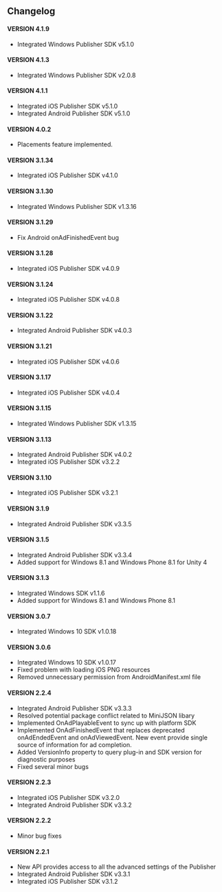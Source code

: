 ## Changelog

#### VERSION 4.1.9
* Integrated Windows Publisher SDK v5.1.0

#### VERSION 4.1.3
* Integrated Windows Publisher SDK v2.0.8

#### VERSION 4.1.1
* Integrated iOS Publisher SDK v5.1.0
* Integrated Android Publisher SDK v5.1.0

#### VERSION 4.0.2
* Placements feature implemented.

#### VERSION 3.1.34
* Integrated iOS Publisher SDK v4.1.0

#### VERSION 3.1.30
* Integrated Windows Publisher SDK v1.3.16

#### VERSION 3.1.29
* Fix Android onAdFinishedEvent bug

#### VERSION 3.1.28
* Integrated iOS Publisher SDK v4.0.9

#### VERSION 3.1.24
* Integrated iOS Publisher SDK v4.0.8

#### VERSION 3.1.22
* Integrated Android Publisher SDK v4.0.3

#### VERSION 3.1.21
* Integrated iOS Publisher SDK v4.0.6

#### VERSION 3.1.17
* Integrated iOS Publisher SDK v4.0.4

#### VERSION 3.1.15
* Integrated Windows Publisher SDK v1.3.15

#### VERSION 3.1.13
* Integrated Android Publisher SDK v4.0.2
* Integrated iOS Publisher SDK v3.2.2

#### VERSION 3.1.10
* Integrated iOS Publisher SDK v3.2.1

#### VERSION 3.1.9
* Integrated Android Publisher SDK v3.3.5

#### VERSION 3.1.5
* Integrated Android Publisher SDK v3.3.4
* Added support for Windows 8.1 and Windows Phone 8.1 for Unity 4

#### VERSION 3.1.3
* Integrated Windows SDK v1.1.6
* Added support for Windows 8.1 and Windows Phone 8.1

#### VERSION 3.0.7
* Integrated Windows 10 SDK v1.0.18

#### VERSION 3.0.6
* Integrated Windows 10 SDK v1.0.17
* Fixed problem with loading iOS PNG resources
* Removed unnecessary permission from AndroidManifest.xml file

#### VERSION 2.2.4
* Integrated Android Publisher SDK v3.3.3
* Resolved potential package conflict related to MiniJSON libary
* Implemented OnAdPlayableEvent to sync up with platform SDK
* Implemented OnAdFinishedEvent that replaces deprecated onAdEndedEvent and
onAdViewedEvent. New event provide single source of information for ad completion.
* Added VersionInfo property to query plug-in and SDK version for diagnostic purposes
* Fixed several minor bugs

#### VERSION 2.2.3
* Integrated iOS Publisher SDK v3.2.0
* Integrated Android Publisher SDK v3.3.2

#### VERSION 2.2.2
* Minor bug fixes

#### VERSION 2.2.1
* New API provides access to all the advanced settings of the Publisher
* Integrated Android Publisher SDK v3.3.1
* Integrated iOS Publisher SDK v3.1.2
